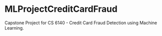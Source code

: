 # MLProjectCreditCardFraud
Capstone Project for CS 6140 - Credit Card Fraud Detection using Machine Learning.
